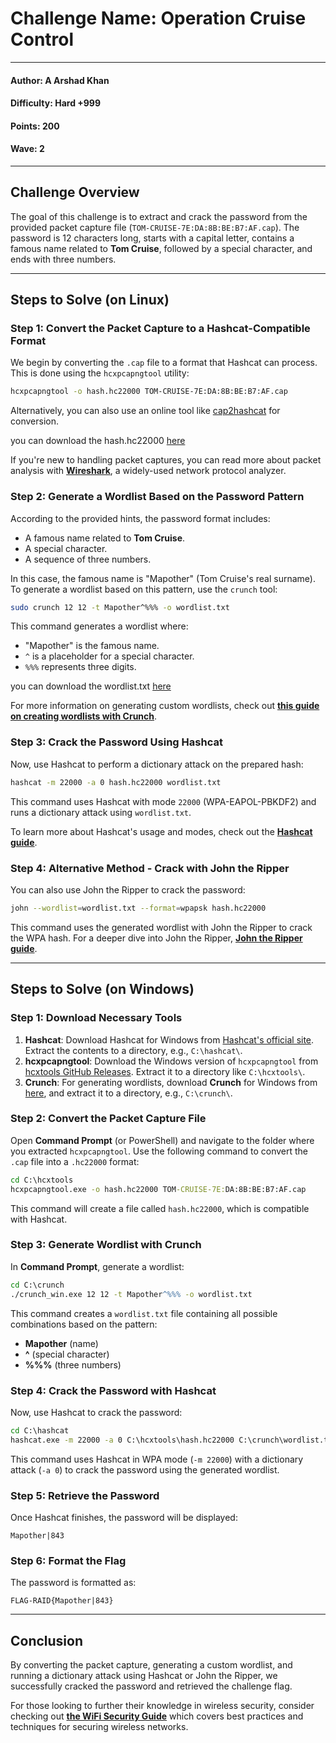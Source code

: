 # Challenge Name: **Operation Cruise Control**

---

#### Author: A Arshad Khan

#### Difficulty: Hard +999

#### Points: 200

#### Wave: 2

---

## Challenge Overview

The goal of this challenge is to extract and crack the password from the provided packet capture file (`TOM-CRUISE-7E:DA:8B:BE:B7:AF.cap`). The password is 12 characters long, starts with a capital letter, contains a famous name related to **Tom Cruise**, followed by a special character, and ends with three numbers.

---

## Steps to Solve (on Linux)

### Step 1: Convert the Packet Capture to a Hashcat-Compatible Format

We begin by converting the `.cap` file to a format that Hashcat can process. This is done using the `hcxpcapngtool` utility:

```bash
hcxpcapngtool -o hash.hc22000 TOM-CRUISE-7E:DA:8B:BE:B7:AF.cap
```

Alternatively, you can also use an online tool like [cap2hashcat](https://hashcat.net/cap2hashcat/) for conversion.

you can download the hash.hc22000 [here](\Solution-Files\Operation-Cruise-Control\hash.hc22000)

If you're new to handling packet captures, you can read more about packet analysis with **[Wireshark](https://www.techtarget.com/whatis/definition/Wireshark#:~:text=Wireshark%20is%20a%20widely%20used,ensure%20smooth%20operations%20and%20security.)**, a widely-used network protocol analyzer.

### Step 2: Generate a Wordlist Based on the Password Pattern

According to the provided hints, the password format includes:

- A famous name related to **Tom Cruise**.
- A special character.
- A sequence of three numbers.

In this case, the famous name is "Mapother" (Tom Cruise's real surname). To generate a wordlist based on this pattern, use the `crunch` tool:

```bash
sudo crunch 12 12 -t Mapother^%%% -o wordlist.txt
```

This command generates a wordlist where:

- "Mapother" is the famous name.
- `^` is a placeholder for a special character.
- `%%%` represents three digits.

you can download the wordlist.txt [here](\Solution-Files\Operation-Cruise-Control\wordlist.txt)

For more information on generating custom wordlists, check out **[this guide on creating wordlists with Crunch](https://medium.com/@cuncis/building-unique-wordlists-with-crunch-1ca49f1f188b)**.

### Step 3: Crack the Password Using Hashcat

Now, use Hashcat to perform a dictionary attack on the prepared hash:

```bash
hashcat -m 22000 -a 0 hash.hc22000 wordlist.txt
```

This command uses Hashcat with mode `22000` (WPA-EAPOL-PBKDF2) and runs a dictionary attack using `wordlist.txt`.

To learn more about Hashcat's usage and modes, check out the **[Hashcat guide](https://www.freecodecamp.org/news/hacking-with-hashcat-a-practical-guide/)**.

### Step 4: Alternative Method - Crack with John the Ripper

You can also use John the Ripper to crack the password:

```bash
john --wordlist=wordlist.txt --format=wpapsk hash.hc22000
```

This command uses the generated wordlist with John the Ripper to crack the WPA hash. For a deeper dive into John the Ripper, **[John the Ripper guide](https://www.freecodecamp.org/news/crack-passwords-using-john-the-ripper-pentesting-tutorial/)**.

---

## Steps to Solve (on Windows)

### Step 1: Download Necessary Tools

1. **Hashcat**: Download Hashcat for Windows from [Hashcat's official site](https://hashcat.net/hashcat/). Extract the contents to a directory, e.g., `C:\hashcat\`.
2. **hcxpcapngtool**: Download the Windows version of `hcxpcapngtool` from [hcxtools GitHub Releases](https://github.com/ZerBea/hcxtools/releases). Extract it to a directory like `C:\hcxtools\`.
3. **Crunch**: For generating wordlists, download **Crunch** for Windows from [here](https://github.com/shadwork/Windows-Crunch/releases), and extract it to a directory, e.g., `C:\crunch\`.

### Step 2: Convert the Packet Capture File

Open **Command Prompt** (or PowerShell) and navigate to the folder where you extracted `hcxpcapngtool`. Use the following command to convert the `.cap` file into a `.hc22000` format:

```cmd
cd C:\hcxtools
hcxpcapngtool.exe -o hash.hc22000 TOM-CRUISE-7E:DA:8B:BE:B7:AF.cap
```

This command will create a file called `hash.hc22000`, which is compatible with Hashcat.

### Step 3: Generate Wordlist with Crunch

In **Command Prompt**, generate a wordlist:

```cmd
cd C:\crunch
./crunch_win.exe 12 12 -t Mapother^%%% -o wordlist.txt
```

This command creates a `wordlist.txt` file containing all possible combinations based on the pattern:  

- **Mapother** (name)
- **^** (special character)
- **%%%** (three numbers)

### Step 4: Crack the Password with Hashcat

Now, use Hashcat to crack the password:

```cmd
cd C:\hashcat
hashcat.exe -m 22000 -a 0 C:\hcxtools\hash.hc22000 C:\crunch\wordlist.txt
```

This command uses Hashcat in WPA mode (`-m 22000`) with a dictionary attack (`-a 0`) to crack the password using the generated wordlist.

### Step 5: Retrieve the Password

Once Hashcat finishes, the password will be displayed:

```text
Mapother|843
```

### Step 6: Format the Flag

The password is formatted as:

```text
FLAG-RAID{Mapother|843}
```

---

## Conclusion

By converting the packet capture, generating a custom wordlist, and running a dictionary attack using Hashcat or John the Ripper, we successfully cracked the password and retrieved the challenge flag.

For those looking to further their knowledge in wireless security, consider checking out **[the WiFi Security Guide](https://www.securew2.com/blog/complete-guide-wi-fi-security)** which covers best practices and techniques for securing wireless networks.
